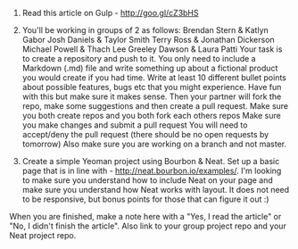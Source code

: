 1. Read this article on Gulp - http://goo.gl/cZ3bHS

2. You'll be working in groups of 2 as follows:
Brendan Stern & Katlyn Gabor
Josh Daniels & Taylor Smith
Terry Ross & Jonathan Dickerson
Michael Powell  & Thach Lee
Greeley Dawson & Laura Patti
Your task is to create a repository and push to it. You only need to include a Markdown (.md) file and write something up about a fictional product you would create if you had time. Write at least 10 different bullet points about possible features, bugs etc that you might experience. Have fun with this but make sure it makes sense. Then your partner will fork the repo, make some suggestions and then create a pull request.
Make sure you both create repos and you both fork each others repos
Make sure you make changes and submit a pull request
You will need to accept/deny the pull request (there should be no open requests by tomorrow)
Also make sure you are working on a branch and not master.
3. Create a simple Yeoman project using Bourbon & Neat. Set up a basic page that is in line with - http://neat.bourbon.io/examples/. I'm looking to make sure you understand how to include Neat on your page and make sure you understand how Neat works with layout. It does not need to be responsive, but bonus points for those that can figure it out :)


When you are finished, make a note here with a "Yes, I read the article" or "No, I didn't finish the article". Also link to your group project repo and your Neat project repo. 